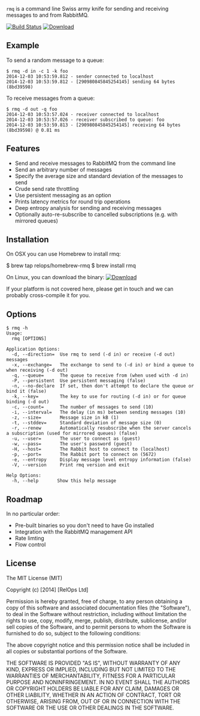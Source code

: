 `rmq` is a command line Swiss army knife for sending and receiving messages to and from RabbitMQ.

[![Build Status](https://travis-ci.org/relops/rmq.png?branch=master)](https://travis-ci.org/relops/rmq)
[![Download](https://api.bintray.com/packages/relops/rmq/rmq/images/download.png)](https://bintray.com/relops/rmq/rmq/_latestVersion)

Example
-------

To send a random message to a queue:

```
$ rmq -d in -c 1 -k foo
2014-12-03 10:53:59.812 - sender connected to localhost
2014-12-03 10:53:59.812 - [290980845845254145] sending 64 bytes (8bd39598)
```

To receive messages from a queue:

```
$ rmq -d out -q foo
2014-12-03 10:53:57.024 - receiver connected to localhost
2014-12-03 10:53:57.026 - receiver subscribed to queue: foo
2014-12-03 10:53:59.813 - [290980845845254145] receiving 64 bytes (8bd39598) @ 0.81 ms
```

Features
--------

* Send and receive messages to RabbitMQ from the command line
* Send an arbitrary number of messages
* Specify the average size and standard deviation of the messages to send
* Crude send rate throttling
* Use persistent messaging as an option
* Prints latency metrics for round trip operations
* Deep entropy analysis for sending and receiving messages
* Optionally auto-re-subscribe to cancelled subscriptions (e.g. with mirrored queues)

Installation
------------

On OSX you can use Homebrew to install rmq:

  $ brew tap relops/homebrew-rmq
  $ brew install rmq

On Linux, you can download the binary: [![Download](https://api.bintray.com/packages/relops/rmq/rmq/images/download.png)](https://bintray.com/relops/rmq/rmq/_latestVersion)

If your platform is not covered here, please get in touch and we can probably cross-compile it for you.

Options
-------

```
$ rmq -h
Usage:
  rmq [OPTIONS]

Application Options:
  -d, --direction=  Use rmq to send (-d in) or receive (-d out) messages
  -x, --exchange=   The exchange to send to (-d in) or bind a queue to when receiving (-d out)
  -q, --queue=      The queue to receive from (when used with -d in)
  -P, --persistent  Use persistent messaging (false)
  -n, --no-declare  If set, then don't attempt to declare the queue or bind it (false)
  -k, --key=        The key to use for routing (-d in) or for queue binding (-d out)
  -c, --count=      The number of messages to send (10)
  -i, --interval=   The delay (in ms) between sending messages (10)
  -z, --size=       Message size in kB (1)
  -t, --stddev=     Standard deviation of message size (0)
  -r, --renew       Automatically resubscribe when the server cancels a subscription (used for mirrored queues) (false)
  -u, --user=       The user to connect as (guest)
  -w, --pass=       The user's password (guest)
  -H, --host=       The Rabbit host to connect to (localhost)
  -p, --port=       The Rabbit port to connect on (5672)
  -e, --entropy     Display message level entropy information (false)
  -V, --version     Print rmq version and exit

Help Options:
  -h, --help       Show this help message
```

Roadmap
-------

In no particular order:

* Pre-built binaries so you don't need to have Go installed
* Integration with the RabbitMQ management API
* Rate limting
* Flow control

License
-------

The MIT License (MIT)

Copyright (c) [2014] [RelOps Ltd]

Permission is hereby granted, free of charge, to any person obtaining a copy
of this software and associated documentation files (the "Software"), to deal
in the Software without restriction, including without limitation the rights
to use, copy, modify, merge, publish, distribute, sublicense, and/or sell
copies of the Software, and to permit persons to whom the Software is
furnished to do so, subject to the following conditions:

The above copyright notice and this permission notice shall be included in all
copies or substantial portions of the Software.

THE SOFTWARE IS PROVIDED "AS IS", WITHOUT WARRANTY OF ANY KIND, EXPRESS OR
IMPLIED, INCLUDING BUT NOT LIMITED TO THE WARRANTIES OF MERCHANTABILITY,
FITNESS FOR A PARTICULAR PURPOSE AND NONINFRINGEMENT. IN NO EVENT SHALL THE
AUTHORS OR COPYRIGHT HOLDERS BE LIABLE FOR ANY CLAIM, DAMAGES OR OTHER
LIABILITY, WHETHER IN AN ACTION OF CONTRACT, TORT OR OTHERWISE, ARISING FROM,
OUT OF OR IN CONNECTION WITH THE SOFTWARE OR THE USE OR OTHER DEALINGS IN THE
SOFTWARE.
